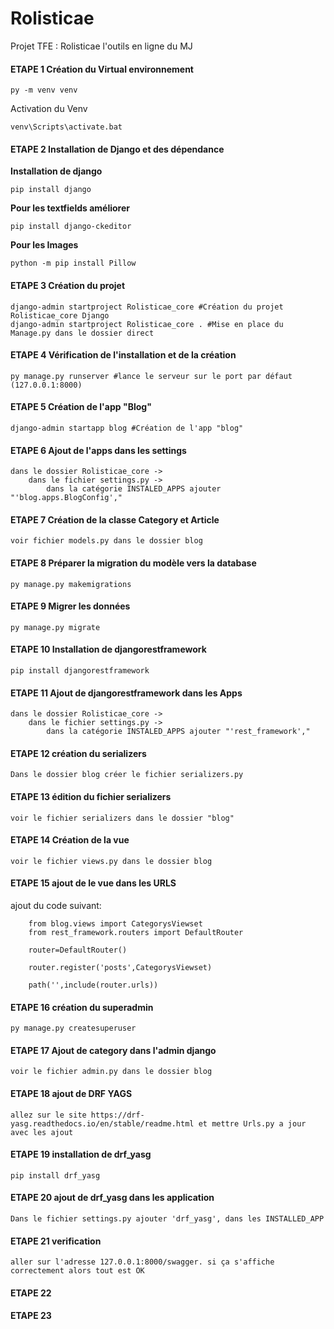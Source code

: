 # Rolisticae
Projet TFE : Rolisticae l'outils en ligne du MJ


#### ETAPE 1 Création du Virtual environnement

    py -m venv venv

Activation du Venv

    venv\Scripts\activate.bat


#### ETAPE 2 Installation de Django et des dépendance

**Installation de django**

    pip install django 

**Pour les textfields améliorer**

    pip install django-ckeditor 

**Pour les Images**

    python -m pip install Pillow

#### ETAPE 3 Création du projet

    django-admin startproject Rolisticae_core #Création du projet Rolisticae_core Django
    django-admin startproject Rolisticae_core . #Mise en place du Manage.py dans le dossier direct

#### ETAPE 4 Vérification de l'installation et de la création

    py manage.py runserver #lance le serveur sur le port par défaut (127.0.0.1:8000)

#### ETAPE 5 Création de l'app "Blog"

    django-admin startapp blog #Création de l'app "blog"

#### ETAPE 6 Ajout de l'apps dans les settings

    dans le dossier Rolisticae_core ->
        dans le fichier settings.py ->
            dans la catégorie INSTALED_APPS ajouter "'blog.apps.BlogConfig',"

#### ETAPE 7 Création de la classe Category et Article

    voir fichier models.py dans le dossier blog

#### ETAPE 8 Préparer la migration du modèle vers la database

    py manage.py makemigrations

#### ETAPE 9 Migrer les données

    py manage.py migrate

#### ETAPE 10 Installation de djangorestframework

    pip install djangorestframework

#### ETAPE 11 Ajout de djangorestframework dans les Apps

    dans le dossier Rolisticae_core ->
        dans le fichier settings.py ->
            dans la catégorie INSTALED_APPS ajouter "'rest_framework',"

#### ETAPE 12 création du serializers

    Dans le dossier blog créer le fichier serializers.py

#### ETAPE 13 édition du fichier serializers

    voir le fichier serializers dans le dossier "blog"

#### ETAPE 14 Création de la vue

    voir le fichier views.py dans le dossier blog

#### ETAPE 15 ajout de le vue dans les URLS

ajout du code suivant:

        from blog.views import CategorysViewset
        from rest_framework.routers import DefaultRouter

        router=DefaultRouter()

        router.register('posts',CategorysViewset)

        path('',include(router.urls))

#### ETAPE 16 création du superadmin

    py manage.py createsuperuser

#### ETAPE 17 Ajout de category dans l'admin django

    voir le fichier admin.py dans le dossier blog

#### ETAPE 18 ajout de DRF YAGS

    allez sur le site https://drf-yasg.readthedocs.io/en/stable/readme.html et mettre Urls.py a jour avec les ajout


#### ETAPE 19 installation de drf_yasg

    pip install drf_yasg

#### ETAPE 20 ajout de drf_yasg dans les application

    Dans le fichier settings.py ajouter 'drf_yasg', dans les INSTALLED_APP

#### ETAPE 21 verification

    aller sur l'adresse 127.0.0.1:8000/swagger. si ça s'affiche correctement alors tout est OK

#### ETAPE 22

#### ETAPE 23